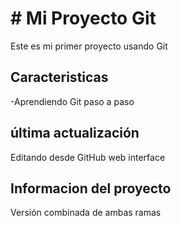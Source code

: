 # # Mi Proyecto Git
Este es mi primer proyecto usando Git

## Caracteristicas
-Aprendiendo Git paso a paso

## última actualización 
Editando desde GitHub web interface

## Informacion del proyecto
Versión combinada de ambas ramas 
